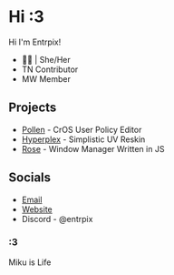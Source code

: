 # Hi :3
Hi I'm Entrpix!
- 🏳️‍⚧️ | She/Her
- TN Contributor
- MW Member

## Projects
- [Pollen](https://github.com/mercuryworkshop/pollen) - CrOS User Policy Editor
- [Hyperplex](https://github.com/scaratek/hyperplex) - Simplistic UV Reskin
- [Rose](https://github.com/scaratek/rose) - Window Manager Written in JS

## Socials
- [Email](mailto:scaratek@outlook.com)
- [Website](https://scarat3k.me)
- Discord - @entrpix

### :3 
Miku is Life
